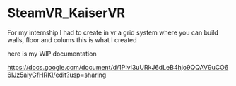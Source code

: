 # SteamVR_KaiserVR
For my internship I had to create in vr a grid system where you can build walls, floor and colums
this is what I created

here is my WIP documentation

https://docs.google.com/document/d/1PIvl3uURkJ6dLeB4hjo9QQAV9uCO66IJz5aiyGfHRKI/edit?usp=sharing
